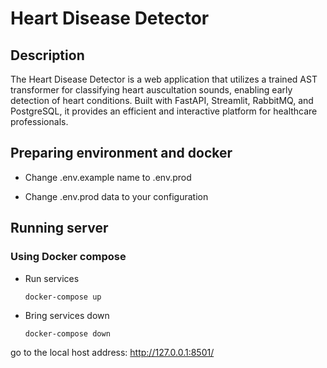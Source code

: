 # Heart Disease Detector

## Description

The Heart Disease Detector is a web application that utilizes a trained AST transformer for classifying heart auscultation sounds, enabling early detection of heart conditions. Built with FastAPI, Streamlit, RabbitMQ, and PostgreSQL, it provides an efficient and interactive platform for healthcare professionals.

## Preparing environment and docker

+ Change .env.example name to .env.prod

+ Change .env.prod data to your configuration

## Running server

### Using Docker compose

+ Run services

    ```shell
    docker-compose up
    ```

+ Bring services down

    ```shell
    docker-compose down
    ```

go to the local host address: http://127.0.0.1:8501/
